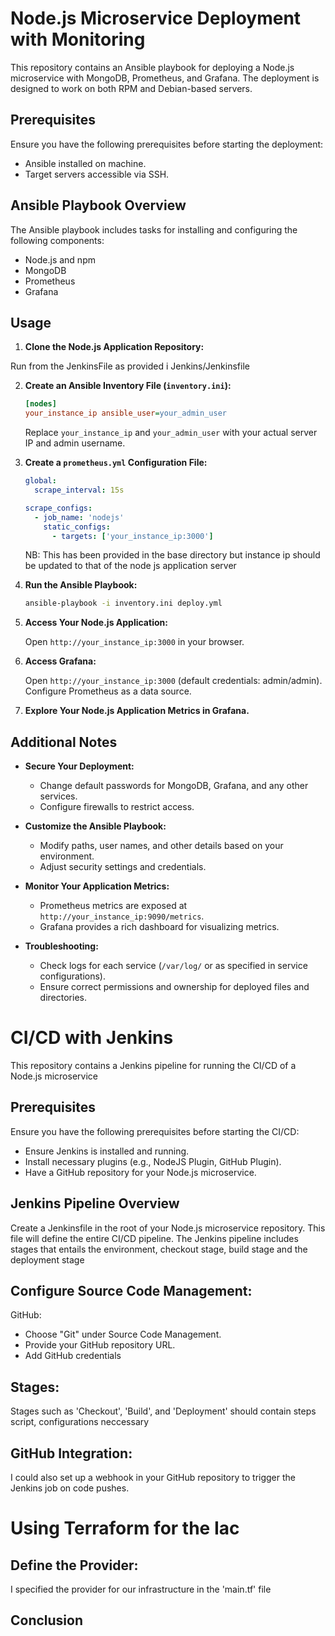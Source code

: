 # Node.js Microservice Deployment with Monitoring

This repository contains an Ansible playbook for deploying a Node.js microservice with MongoDB, Prometheus, and Grafana. The deployment is designed to work on both RPM and Debian-based servers.

## Prerequisites

Ensure you have the following prerequisites before starting the deployment:

- Ansible installed on machine.
- Target servers accessible via SSH.

## Ansible Playbook Overview

The Ansible playbook includes tasks for installing and configuring the following components:

- Node.js and npm
- MongoDB
- Prometheus
- Grafana

## Usage

1. **Clone the Node.js Application Repository:**

  Run from the JenkinsFile as provided i Jenkins/Jenkinsfile

2. **Create an Ansible Inventory File (`inventory.ini`):**

    ```ini
    [nodes]
    your_instance_ip ansible_user=your_admin_user
    ```

    Replace `your_instance_ip` and `your_admin_user` with your actual server IP and admin username.

3. **Create a `prometheus.yml` Configuration File:**

    ```yaml
    global:
      scrape_interval: 15s

    scrape_configs:
      - job_name: 'nodejs'
        static_configs:
          - targets: ['your_instance_ip:3000']

    ```

    NB: This has been provided in the base directory but instance ip should be updated to that of the node js application server

4. **Run the Ansible Playbook:**

    ```bash
    ansible-playbook -i inventory.ini deploy.yml
    ```

5. **Access Your Node.js Application:**

    Open `http://your_instance_ip:3000` in your browser.

6. **Access Grafana:**

    Open `http://your_instance_ip:3000` (default credentials: admin/admin). Configure Prometheus as a data source.

7. **Explore Your Node.js Application Metrics in Grafana.**

## Additional Notes

- **Secure Your Deployment:**
  - Change default passwords for MongoDB, Grafana, and any other services.
  - Configure firewalls to restrict access.

- **Customize the Ansible Playbook:**
  - Modify paths, user names, and other details based on your environment.
  - Adjust security settings and credentials.

- **Monitor Your Application Metrics:**
  - Prometheus metrics are exposed at `http://your_instance_ip:9090/metrics`.
  - Grafana provides a rich dashboard for visualizing metrics.

- **Troubleshooting:**
  - Check logs for each service (`/var/log/` or as specified in service configurations).
  - Ensure correct permissions and ownership for deployed files and directories.



# CI/CD with Jenkins
  This repository contains a Jenkins pipeline for running the CI/CD of a Node.js microservice

## Prerequisites

Ensure you have the following prerequisites before starting the CI/CD:
- Ensure Jenkins is installed and running.
- Install necessary plugins (e.g., NodeJS Plugin, GitHub Plugin).
- Have a GitHub repository for your Node.js microservice.

## Jenkins Pipeline Overview

Create a Jenkinsfile in the root of your Node.js microservice repository. This file will define the entire CI/CD pipeline.
The Jenkins pipeline includes stages that entails the environment, checkout stage, build stage and the deployment stage

## Configure Source Code Management:
GitHub:

- Choose "Git" under Source Code Management.
- Provide your GitHub repository URL.
- Add GitHub credentials

## Stages:
   Stages such as 'Checkout', 'Build', and 'Deployment' should contain steps script, configurations neccessary   

## GitHub Integration:
 I could also set up a webhook in your GitHub repository to trigger the Jenkins job on code pushes.


# Using Terraform for the Iac

## Define the Provider:
I specified the provider for our infrastructure in the 'main.tf' file
## Conclusion

